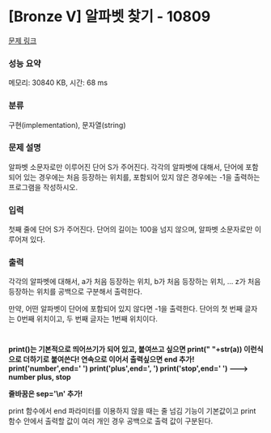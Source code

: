 # [Bronze V] 알파벳 찾기 - 10809 

[문제 링크](https://www.acmicpc.net/problem/10809) 

### 성능 요약

메모리: 30840 KB, 시간: 68 ms

### 분류

구현(implementation), 문자열(string)

### 문제 설명

<p>알파벳 소문자로만 이루어진 단어 S가 주어진다. 각각의 알파벳에 대해서, 단어에 포함되어 있는 경우에는 처음 등장하는 위치를, 포함되어 있지 않은 경우에는 -1을 출력하는 프로그램을 작성하시오.</p>

### 입력 

 <p>첫째 줄에 단어 S가 주어진다. 단어의 길이는 100을 넘지 않으며, 알파벳 소문자로만 이루어져 있다.</p>

### 출력 

 <p>각각의 알파벳에 대해서, a가 처음 등장하는 위치, b가 처음 등장하는 위치, ... z가 처음 등장하는 위치를 공백으로 구분해서 출력한다.</p>

<p>만약, 어떤 알파벳이 단어에 포함되어 있지 않다면 -1을 출력한다. 단어의 첫 번째 글자는 0번째 위치이고, 두 번째 글자는 1번째 위치이다.</p>

# 
**print()는 기본적으로 띄어쓰기가 되어 있고, 붙여쓰고 싶으면 print(" "+str(a)) 이런식으로 더하기로 붙여쓴다!
연속으로 이어서 출력싶으면 end 추가!
print('number',end=' ') 
print('plus',end=', ')
print('stop',end=' ')
---> number plus, stop**

**줄바꿈은 sep='\n' 추가!**

print 함수에서 end 파라미터를 이용하지 않을 때는 줄 넘김 기능이 기본값이고 print 함수 안에서 출력할 값이 여러 개인 경우 공백으로 출력 값이 구분된다. 
